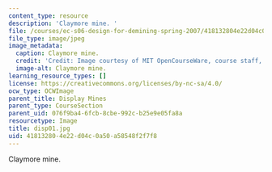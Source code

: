 ```yaml
---
content_type: resource
description: 'Claymore mine. '
file: /courses/ec-s06-design-for-demining-spring-2007/418132804e22d04c0a50a58548f2f7f8_disp01.jpg
file_type: image/jpeg
image_metadata:
  caption: Claymore mine.
  credit: 'Credit: Image courtesy of MIT OpenCourseWare, course staff, and students.'
  image-alt: Claymore mine.
learning_resource_types: []
license: https://creativecommons.org/licenses/by-nc-sa/4.0/
ocw_type: OCWImage
parent_title: Display Mines
parent_type: CourseSection
parent_uid: 076f9ba4-6fcb-8cbe-992c-b25e9e05fa8a
resourcetype: Image
title: disp01.jpg
uid: 41813280-4e22-d04c-0a50-a58548f2f7f8
---
```

Claymore mine. 